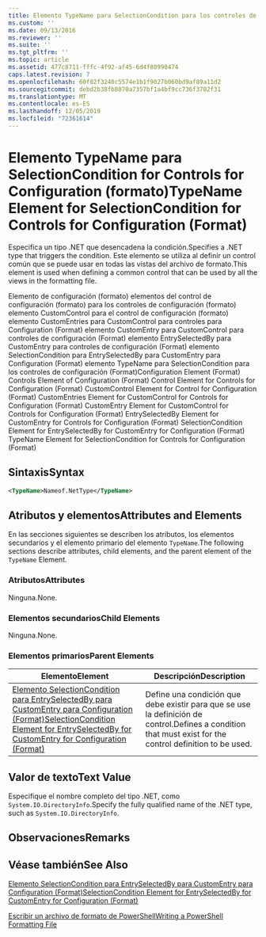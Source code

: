```yaml
---
title: Elemento TypeName para SelectionCondition para los controles de configuración (Format) | Microsoft Docs
ms.custom: ''
ms.date: 09/13/2016
ms.reviewer: ''
ms.suite: ''
ms.tgt_pltfrm: ''
ms.topic: article
ms.assetid: 477c8711-fffc-4f92-af45-6d4f80990474
caps.latest.revision: 7
ms.openlocfilehash: 60f02f3240c5574e1b1f9027b060bd9af89a11d2
ms.sourcegitcommit: debd2b38fb8070a7357bf1a4bf9cc736f3702f31
ms.translationtype: MT
ms.contentlocale: es-ES
ms.lasthandoff: 12/05/2019
ms.locfileid: "72361614"
---
```

# <a name="typename-element-for-selectioncondition-for-controls-for-configuration-format"></a><span data-ttu-id="61b03-102">Elemento TypeName para SelectionCondition for Controls for Configuration (formato)</span><span class="sxs-lookup"><span data-stu-id="61b03-102">TypeName Element for SelectionCondition for Controls for Configuration (Format)</span></span>

<span data-ttu-id="61b03-103">Especifica un tipo .NET que desencadena la condición.</span><span class="sxs-lookup"><span data-stu-id="61b03-103">Specifies a .NET type that triggers the condition.</span></span> <span data-ttu-id="61b03-104">Este elemento se utiliza al definir un control común que se puede usar en todas las vistas del archivo de formato.</span><span class="sxs-lookup"><span data-stu-id="61b03-104">This element is used when defining a common control that can be used by all the views in the formatting file.</span></span>

<span data-ttu-id="61b03-105">Elemento de configuración (formato) elementos del control de configuración (formato) para los controles de configuración (formato) elemento CustomControl para el control de configuración (formato) elemento CustomEntries para CustomControl para controles para Configuration (Format) elemento CustomEntry para CustomControl para controles de configuración (Format) elemento EntrySelectedBy para CustomEntry para controles de configuración (Format) elemento SelectionCondition para EntrySelectedBy para CustomEntry para Configuration (Format) elemento TypeName para SelectionCondition para los controles de configuración (Format)</span><span class="sxs-lookup"><span data-stu-id="61b03-105">Configuration Element (Format) Controls Element of Configuration (Format) Control Element for Controls for Configuration (Format) CustomControl Element for Control for Configuration (Format) CustomEntries Element for CustomControl for Controls for Configuration (Format) CustomEntry Element for CustomControl for Controls for Configuration (Format) EntrySelectedBy Element for CustomEntry for Controls for Configuration (Format) SelectionCondition Element for EntrySelectedBy for CustomEntry for Configuration (Format) TypeName Element for SelectionCondition for Controls for Configuration (Format)</span></span>

## <a name="syntax"></a><span data-ttu-id="61b03-106">Sintaxis</span><span class="sxs-lookup"><span data-stu-id="61b03-106">Syntax</span></span>

```xml
<TypeName>Nameof.NetType</TypeName>

```

## <a name="attributes-and-elements"></a><span data-ttu-id="61b03-107">Atributos y elementos</span><span class="sxs-lookup"><span data-stu-id="61b03-107">Attributes and Elements</span></span>

<span data-ttu-id="61b03-108">En las secciones siguientes se describen los atributos, los elementos secundarios y el elemento primario del elemento `TypeName`.</span><span class="sxs-lookup"><span data-stu-id="61b03-108">The following sections describe attributes, child elements, and the parent element of the `TypeName` Element.</span></span>

### <a name="attributes"></a><span data-ttu-id="61b03-109">Atributos</span><span class="sxs-lookup"><span data-stu-id="61b03-109">Attributes</span></span>

<span data-ttu-id="61b03-110">Ninguna.</span><span class="sxs-lookup"><span data-stu-id="61b03-110">None.</span></span>

### <a name="child-elements"></a><span data-ttu-id="61b03-111">Elementos secundarios</span><span class="sxs-lookup"><span data-stu-id="61b03-111">Child Elements</span></span>

<span data-ttu-id="61b03-112">Ninguna.</span><span class="sxs-lookup"><span data-stu-id="61b03-112">None.</span></span>

### <a name="parent-elements"></a><span data-ttu-id="61b03-113">Elementos primarios</span><span class="sxs-lookup"><span data-stu-id="61b03-113">Parent Elements</span></span>

|<span data-ttu-id="61b03-114">Elemento</span><span class="sxs-lookup"><span data-stu-id="61b03-114">Element</span></span>|<span data-ttu-id="61b03-115">Descripción</span><span class="sxs-lookup"><span data-stu-id="61b03-115">Description</span></span>|
|-------------|-----------------|
|[<span data-ttu-id="61b03-116">Elemento SelectionCondition para EntrySelectedBy para CustomEntry para Configuration (Format)</span><span class="sxs-lookup"><span data-stu-id="61b03-116">SelectionCondition Element for EntrySelectedBy for CustomEntry for Configuration (Format)</span></span>](./selectioncondition-element-for-entryselectedby-for-controls-for-configuration-format.md)|<span data-ttu-id="61b03-117">Define una condición que debe existir para que se use la definición de control.</span><span class="sxs-lookup"><span data-stu-id="61b03-117">Defines a condition that must exist for the control definition to be used.</span></span>|

## <a name="text-value"></a><span data-ttu-id="61b03-118">Valor de texto</span><span class="sxs-lookup"><span data-stu-id="61b03-118">Text Value</span></span>

<span data-ttu-id="61b03-119">Especifique el nombre completo del tipo .NET, como `System.IO.DirectoryInfo`.</span><span class="sxs-lookup"><span data-stu-id="61b03-119">Specify the fully qualified name of the .NET type, such as `System.IO.DirectoryInfo`.</span></span>

## <a name="remarks"></a><span data-ttu-id="61b03-120">Observaciones</span><span class="sxs-lookup"><span data-stu-id="61b03-120">Remarks</span></span>

## <a name="see-also"></a><span data-ttu-id="61b03-121">Véase también</span><span class="sxs-lookup"><span data-stu-id="61b03-121">See Also</span></span>

[<span data-ttu-id="61b03-122">Elemento SelectionCondition para EntrySelectedBy para CustomEntry para Configuration (Format)</span><span class="sxs-lookup"><span data-stu-id="61b03-122">SelectionCondition Element for EntrySelectedBy for CustomEntry for Configuration (Format)</span></span>](./selectioncondition-element-for-entryselectedby-for-controls-for-configuration-format.md)

[<span data-ttu-id="61b03-123">Escribir un archivo de formato de PowerShell</span><span class="sxs-lookup"><span data-stu-id="61b03-123">Writing a PowerShell Formatting File</span></span>](./writing-a-powershell-formatting-file.md)
